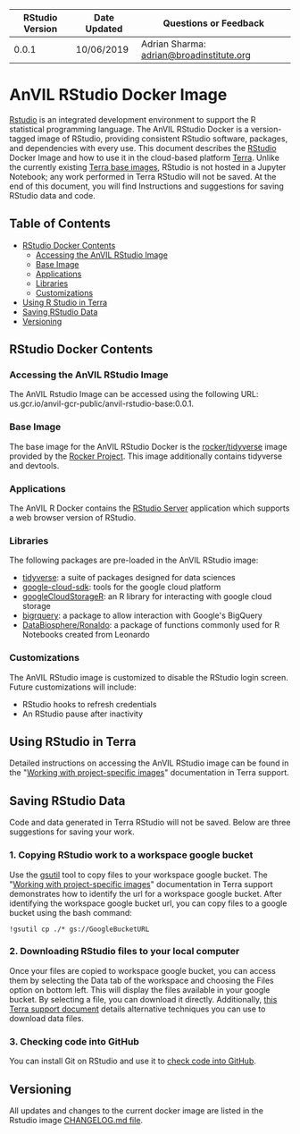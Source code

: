 | RStudio Version | Date Updated | Questions or Feedback |
| --- | --- | --- |
| 0.0.1 | 10/06/2019 | Adrian Sharma: adrian@broadinstitute.org |

# AnVIL RStudio Docker Image

[Rstudio](https://rstudio.com/products/rstudio/) is an integrated development environment to support the R statistical programming language. The AnVIL RStudio Docker is a version-tagged image of RStudio, providing consistent RStudio software, packages, and dependencies with every use. This document describes the [RStudio](https://rstudio.com/products/rstudio/) Docker Image and how to use it in the cloud-based platform [Terra](app.terra.bio). Unlike the currently existing [Terra base images](https://github.com/DataBiosphere/terra-docker#terra-base-images), RStudio is not hosted in a Jupyter Notebook; any work performed in Terra RStudio will not be saved. At the end of this document, you will find Instructions and suggestions for saving RStudio data and code. 

## Table of Contents
- [RStudio Docker Contents](#rstudio-docker-contents)
  * [Accessing the AnVIL RStudio Image](#accessing-the-anvil-rstudio-image)
  * [Base Image](#base-image)
  * [Applications](#applications)
  * [Libraries](#libraries)
  * [Customizations](#customizations)
- [Using R Studio in Terra](#using-r-studio-in-terra)
- [Saving RStudio Data](#saving-rstudio-data)
- [Versioning](#versioning)

## RStudio Docker Contents

### Accessing the AnVIL RStudio Image

The AnVIL Rstudio Image can be accessed using the following URL: us.gcr.io/anvil-gcr-public/anvil-rstudio-base:0.0.1. 

### Base Image

The base image for the AnVIL RStudio Docker is the [rocker/tidyverse](https://hub.docker.com/r/rocker/tidyverse/) image provided by the [Rocker Project](https://www.rocker-project.org/). This image additionally contains tidyverse and devtools.


### Applications

The AnVIL R Docker contains the [RStudio Server](https://www.rstudio.com/products/rstudio-server/) application which supports a web browser version of RStudio. 

### Libraries

The following packages are pre-loaded in the AnVIL RStudio image:

* [tidyverse](https://www.tidyverse.org/packages/): a suite of packages designed for data sciences 
* [google-cloud-sdk](https://cloud.google.com/sdk/): tools for the google cloud platform
* [googleCloudStorageR](http://code.markedmondson.me/googleCloudStorageR/): an R library for interacting with google cloud storage
* [bigrquery](https://github.com/r-dbi/bigrquery): a package to allow interaction with Google's BigQuery
* [DataBiosphere/Ronaldo](https://github.com/DataBiosphere/Ronaldo): a package of functions commonly used for R Notebooks created from Leonardo

### Customizations

The AnVIL RStudio image is customized to disable the RStudio login screen. Future customizations will include:

* RStudio hooks to refresh credentials 
* An RStudio pause after inactivity

## Using RStudio in Terra

Detailed instructions on accessing the AnVIL RStudio image can be found in the "[Working with project-specific images](https://broadinstitute.zendesk.com/knowledge/articles/360037269472)" documentation in Terra support.

## Saving RStudio Data

Code and data generated in Terra RStudio will not be saved. Below are three suggestions for saving your work.

### 1. Copying RStudio work to a workspace google bucket

Use the [gsutil](https://cloud.google.com/storage/docs/gsutil) tool to copy files to your workspace google bucket. The "[Working with project-specific images](https://broadinstitute.zendesk.com/knowledge/articles/360037269472)" documentation in Terra support demonstrates how to identify the url for a workspace google bucket. After identifying the workspace google bucket url, you can copy files to a google bucket using the bash command: 

    !gsutil cp ./* gs://GoogleBucketURL

### 2. Downloading RStudio files to your local computer
Once your files are copied to workspace google bucket, you can access them by selecting the Data tab of the workspace and choosing the Files option on bottom left. This will display the files available in your google bucket. By selecting a file, you can download it directly. Additionally, [this Terra support document](https://support.terra.bio/hc/en-us/articles/360029251091-Broad-Genomics-Downloading-data-from-a-Terra-workspace) details alternative techniques you can use to download data files. 

### 3. Checking code into GitHub
You can install Git on RStudio and use it to [check code into GitHub](https://help.github.com/en/github/importing-your-projects-to-github). 

## Versioning

All updates and changes to the current docker image are listed in the Rstudio image [CHANGELOG.md file](CHANGELOG.md). 


